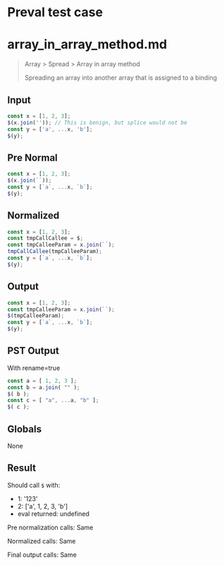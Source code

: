 # Preval test case

# array_in_array_method.md

> Array > Spread > Array in array method
>
> Spreading an array into another array that is assigned to a binding

## Input

`````js filename=intro
const x = [1, 2, 3];
$(x.join('')); // This is benign, but splice would not be
const y = ['a', ...x, 'b'];
$(y);
`````

## Pre Normal


`````js filename=intro
const x = [1, 2, 3];
$(x.join(``));
const y = [`a`, ...x, `b`];
$(y);
`````

## Normalized


`````js filename=intro
const x = [1, 2, 3];
const tmpCallCallee = $;
const tmpCalleeParam = x.join(``);
tmpCallCallee(tmpCalleeParam);
const y = [`a`, ...x, `b`];
$(y);
`````

## Output


`````js filename=intro
const x = [1, 2, 3];
const tmpCalleeParam = x.join(``);
$(tmpCalleeParam);
const y = [`a`, ...x, `b`];
$(y);
`````

## PST Output

With rename=true

`````js filename=intro
const a = [ 1, 2, 3 ];
const b = a.join( "" );
$( b );
const c = [ "a", ...a, "b" ];
$( c );
`````

## Globals

None

## Result

Should call `$` with:
 - 1: '123'
 - 2: ['a', 1, 2, 3, 'b']
 - eval returned: undefined

Pre normalization calls: Same

Normalized calls: Same

Final output calls: Same
